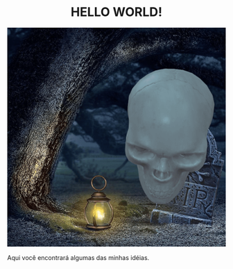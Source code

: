 
<div align= "center">
    <h1>HELLO WORLD!</h1>
    <img src="https://github.com/AlcidesFh/AlcidesFh/blob/126b27c8ac017ee61981b87b606e6450a95f5d8a/static/halloween-512.gif" alt="">
    <p style="text-align: justify;">Aqui você encontrará algumas das minhas idéias.</p>
  </div>  
    
  
